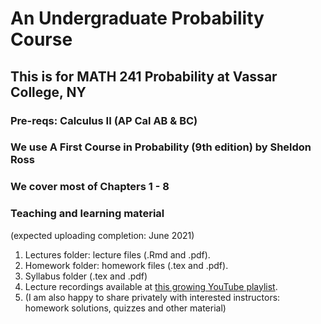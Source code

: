 # An Undergraduate Probability Course

## This is for MATH 241 Probability at Vassar College, NY

### Pre-reqs: Calculus II (AP Cal AB \& BC)

### We use A First Course in Probability (9th edition) by Sheldon Ross

### We cover most of Chapters 1 - 8

### Teaching and learning material
(expected uploading completion: June 2021)
1. Lectures folder: lecture files (.Rmd and .pdf).
2. Homework folder: homework files (.tex and .pdf).
3. Syllabus folder (.tex and .pdf)
4. Lecture recordings available at [this growing YouTube playlist](https://www.youtube.com/playlist?list=PL_lWxa4iVNt3gU0TquI6XQovxifmrm_kD).
5. (I am also happy to share privately with interested instructors: homework solutions, quizzes and other material)
